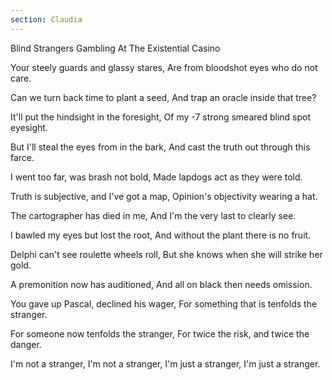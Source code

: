 ```yaml
---
section: Claudia
---
```


Blind Strangers Gambling At The Existential Casino

Your steely guards and glassy stares,
Are from bloodshot eyes who do not care.

Can we turn back time to plant a seed,
And trap an oracle inside that tree?

It'll put the hindsight in the foresight,
Of my -7 strong smeared blind spot eyesight.

But I'll steal the eyes from in the bark,
And cast the truth out through this farce.

I went too far, was brash not bold,
Made lapdogs act as they were told.

Truth is subjective, and I've got a map,
Opinion's objectivity wearing a hat.

The cartographer has died in me,
And I'm the very last to clearly see.

I bawled my eyes but lost the root,
And without the plant there is no fruit.

Delphi can't see roulette wheels roll,
But she knows when she will strike her gold.

A premonition now has auditioned,
And all on black then needs omission.

You gave up Pascal, declined his wager,
For something that is tenfolds the stranger.

For someone now tenfolds the stranger,
For twice the risk, and twice the danger.

I'm not a stranger,
I'm not a stranger,
I'm just a stranger,
I'm just a stranger.